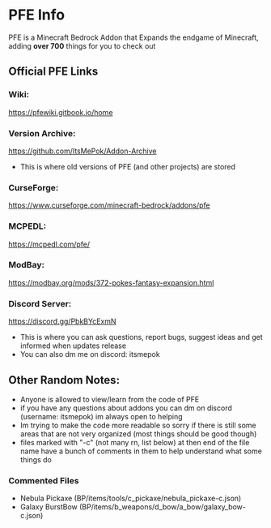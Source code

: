 # PFE Info
 PFE is a Minecraft Bedrock Addon that Expands the endgame of Minecraft, adding **over 700** things for you to check out

## Official PFE Links

### Wiki:
https://pfewiki.gitbook.io/home
### Version Archive:
https://github.com/ItsMePok/Addon-Archive
- This is where old versions of PFE (and other projects) are stored
### CurseForge:
https://www.curseforge.com/minecraft-bedrock/addons/pfe
### MCPEDL:
https://mcpedl.com/pfe/
### ModBay:
https://modbay.org/mods/372-pokes-fantasy-expansion.html
### Discord Server:
https://discord.gg/PbkBYcExmN
- This is where you can ask questions, report bugs, suggest ideas and get informed when updates release
- You can also dm me on discord: itsmepok

## Other Random Notes:
* Anyone is allowed to view/learn from the code of PFE
* if you have any questions about addons you can dm on discord (username: itsmepok) im always open to helping
* Im trying to make the code more readable so sorry if there is still some areas that are not very organized (most things should be good though)
* files marked with "-c" (not many rn, list below) at then end of the file name have a bunch of comments in them to help understand what some things do

### Commented Files
* Nebula Pickaxe (BP/items/tools/c_pickaxe/nebula_pickaxe-c.json)
* Galaxy BurstBow (BP/items/b_weapons/d_bow/a_bow/galaxy_bow-c.json)
